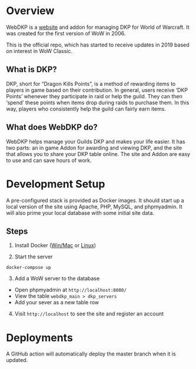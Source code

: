 # Overview
WebDKP is a [website](https://www.webdkp.com) and addon for managing 
DKP for World of Warcraft. It was created for the first version
of WoW in 2006.

This is the official repo, which has started to receive updates in
2019 based on interest in WoW Classic.

## What is DKP?
DKP, short for “Dragon Kills Points”, is a method of rewarding items
to players in game based on their contribution. In general, users
receive ‘DKP Points’ whenever they participate in raid or help the
guild. They can then ‘spend’ these points when items drop during 
raids to purchase them. In this way, players who consistently help
the guild can fairly earn items.

## What does WebDKP do?
WebDKP helps manage your Guilds DKP and makes your life easier. It 
has two parts: an in game Addon for awarding and viewing DKP, and 
the site that allows you to share your DKP table online. The site
 and Addon are easy to use and can save hours of work.

# Development Setup
A pre-configured stack is provided as Docker images. It should
start up a local version of the site using Apache, PHP, MySQL,
and phpmyadmin. It will also prime your local database with
some initial site data.

## Steps
1. Install Docker ([Win/Mac](https://www.docker.com/products/docker-desktop)
   or [Linux](https://docs.docker.com/install/linux/docker-ce/ubuntu/))

2. Start the server
```shell
docker-compose up
```
3. Add a WoW server to the database
  * Open phpmyadmin at `http://localhost:8080/`
  * View the table `webdkp_main > dkp_servers`
  * Add your sever as a new table row

4. Visit `http://localhost` to see the site and register an account

# Deployments
A GitHub action will automatically deploy the master branch when it is updated.
